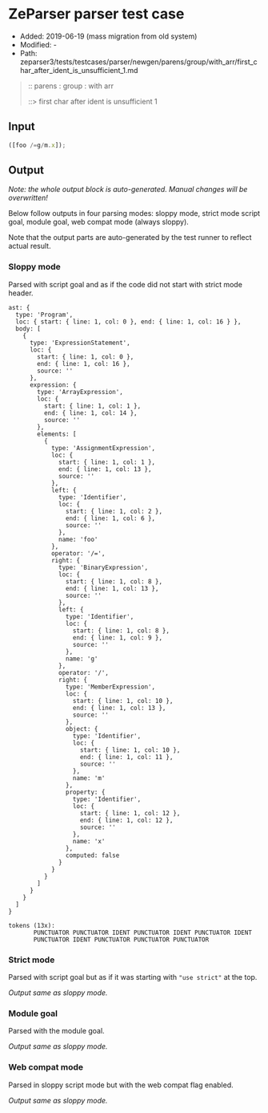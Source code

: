 # ZeParser parser test case

- Added: 2019-06-19 (mass migration from old system)
- Modified: -
- Path: zeparser3/tests/testcases/parser/newgen/parens/group/with_arr/first_char_after_ident_is_unsufficient_1.md

> :: parens : group : with arr
>
> ::> first char after ident is unsufficient 1

## Input

`````js
([foo /=g/m.x]);
`````

## Output

_Note: the whole output block is auto-generated. Manual changes will be overwritten!_

Below follow outputs in four parsing modes: sloppy mode, strict mode script goal, module goal, web compat mode (always sloppy).

Note that the output parts are auto-generated by the test runner to reflect actual result.

### Sloppy mode

Parsed with script goal and as if the code did not start with strict mode header.

`````
ast: {
  type: 'Program',
  loc: { start: { line: 1, col: 0 }, end: { line: 1, col: 16 } },
  body: [
    {
      type: 'ExpressionStatement',
      loc: {
        start: { line: 1, col: 0 },
        end: { line: 1, col: 16 },
        source: ''
      },
      expression: {
        type: 'ArrayExpression',
        loc: {
          start: { line: 1, col: 1 },
          end: { line: 1, col: 14 },
          source: ''
        },
        elements: [
          {
            type: 'AssignmentExpression',
            loc: {
              start: { line: 1, col: 1 },
              end: { line: 1, col: 13 },
              source: ''
            },
            left: {
              type: 'Identifier',
              loc: {
                start: { line: 1, col: 2 },
                end: { line: 1, col: 6 },
                source: ''
              },
              name: 'foo'
            },
            operator: '/=',
            right: {
              type: 'BinaryExpression',
              loc: {
                start: { line: 1, col: 8 },
                end: { line: 1, col: 13 },
                source: ''
              },
              left: {
                type: 'Identifier',
                loc: {
                  start: { line: 1, col: 8 },
                  end: { line: 1, col: 9 },
                  source: ''
                },
                name: 'g'
              },
              operator: '/',
              right: {
                type: 'MemberExpression',
                loc: {
                  start: { line: 1, col: 10 },
                  end: { line: 1, col: 13 },
                  source: ''
                },
                object: {
                  type: 'Identifier',
                  loc: {
                    start: { line: 1, col: 10 },
                    end: { line: 1, col: 11 },
                    source: ''
                  },
                  name: 'm'
                },
                property: {
                  type: 'Identifier',
                  loc: {
                    start: { line: 1, col: 12 },
                    end: { line: 1, col: 12 },
                    source: ''
                  },
                  name: 'x'
                },
                computed: false
              }
            }
          }
        ]
      }
    }
  ]
}

tokens (13x):
       PUNCTUATOR PUNCTUATOR IDENT PUNCTUATOR IDENT PUNCTUATOR IDENT
       PUNCTUATOR IDENT PUNCTUATOR PUNCTUATOR PUNCTUATOR
`````

### Strict mode

Parsed with script goal but as if it was starting with `"use strict"` at the top.

_Output same as sloppy mode._

### Module goal

Parsed with the module goal.

_Output same as sloppy mode._

### Web compat mode

Parsed in sloppy script mode but with the web compat flag enabled.

_Output same as sloppy mode._
